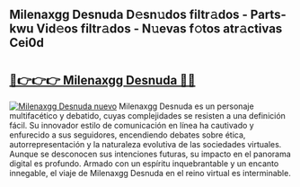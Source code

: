 ## Milenaxgg Desnuda D𝚎sn𝚞dos filtr𝚊dos - Parts-kwu Vid𝚎os filtr𝚊dos - N𝚞evas f𝚘tos atr𝚊ctivas Cei0d

# <h2><a href="http://mb4v9l.tromn.icu/?c=Milenaxgg+Desnuda">🔗👉👉👉 Milenaxgg Desnuda 🔗🔗</a></h2>

[![Milenaxgg Desnuda nuevo](https://i.imgur.com/pEAQMta.gif)](http://mb4v9l.tromn.icu/?c=Milenaxgg+Desnuda)
Milenaxgg Desnuda es un personaje multifacético y debatido, cuyas complejidades se resisten a una definición fácil.  Su innovador estilo de comunicación en línea ha cautivado y enfurecido a sus seguidores, encendiendo debates sobre ética, autorrepresentación y la naturaleza evolutiva de las sociedades virtuales. Aunque se desconocen sus intenciones futuras, su impacto en el panorama digital es profundo. Armado con un espíritu inquebrantable y un encanto innegable, el viaje de Milenaxgg Desnuda en el reino virtual es interminable.

